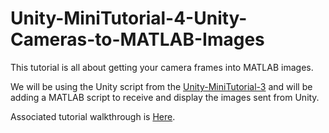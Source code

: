 # Unity-MiniTutorial-4-Unity-Cameras-to-MATLAB-Images
This tutorial is all about getting your camera frames into MATLAB images.

We will be using the Unity script from the [Unity-MiniTutorial-3](https://github.com/trashbros/Unity-MiniTutorial-3-Getting-Camera-Data) and will be adding a MATLAB script to receive and display the images sent from Unity.

Associated tutorial walkthrough is [Here](https://trashbros.wordpress.com/?p=40).
